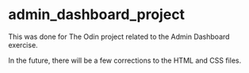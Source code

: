 # admin_dashboard_project

This was done for The Odin project related to the Admin Dashboard exercise.

In the future, there will be a few corrections to the HTML and CSS files.

